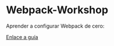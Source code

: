 # Webpack-Workshop

Aprender a configurar Webpack de cero:

[Enlace a guía](https://medium.com/@afdiaz_/webpack-paso-a-paso-2fdf095d5bdd)